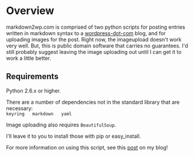 # Overview

markdown2wp.com is comprised of two python scripts for posting entries written in markdown syntax to a [wordpress-dot-com](http://wordpress.com) blog, and for uploading images for the post. Right now, the imageupload doesn't work very well. But, this is public domain software that carries no guarantees. I'd still probably suggest leaving the image uploading out until I can get it to work a little better.

## Requirements

Python 2.6.x or higher.

There are a number of dependencies not in the standard library that are necessary:  
`keyring  
markdown  
yaml`  


Image uploading also requires `BeautifulSoup`.

I'll leave it to you to install those with pip or easy_install.

For more information on using this script, see this [post](http://parezcoydigo.wordpress.com/2011/05/25/post-to-wordpress-com-with-markdown-6/) on my blog!   
